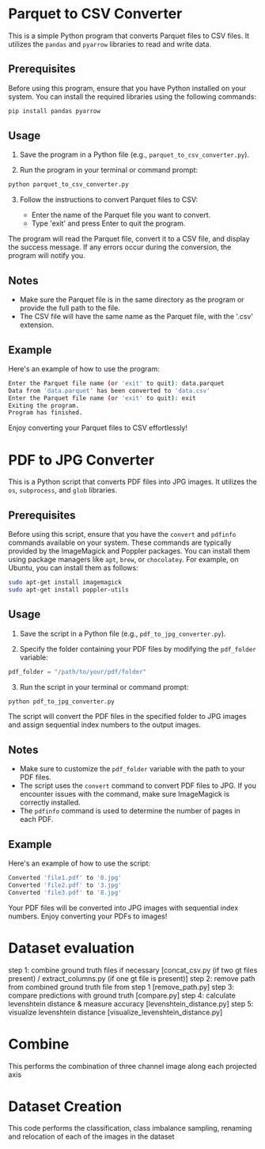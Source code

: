 # Parquet to CSV Converter

This is a simple Python program that converts Parquet files to CSV files. It utilizes the `pandas` and `pyarrow` libraries to read and write data.

## Prerequisites

Before using this program, ensure that you have Python installed on your system. You can install the required libraries using the following commands:

```bash
pip install pandas pyarrow
```

## Usage

1. Save the program in a Python file (e.g., `parquet_to_csv_converter.py`).

2. Run the program in your terminal or command prompt:

```bash
python parquet_to_csv_converter.py
```

3. Follow the instructions to convert Parquet files to CSV:

   - Enter the name of the Parquet file you want to convert.
   - Type 'exit' and press Enter to quit the program.

The program will read the Parquet file, convert it to a CSV file, and display the success message. If any errors occur during the conversion, the program will notify you.

## Notes

- Make sure the Parquet file is in the same directory as the program or provide the full path to the file.
- The CSV file will have the same name as the Parquet file, with the '.csv' extension.

## Example

Here's an example of how to use the program:

```bash
Enter the Parquet file name (or 'exit' to quit): data.parquet
Data from 'data.parquet' has been converted to 'data.csv'
Enter the Parquet file name (or 'exit' to quit): exit
Exiting the program.
Program has finished.
```

Enjoy converting your Parquet files to CSV effortlessly!


# PDF to JPG Converter

This is a Python script that converts PDF files into JPG images. It utilizes the `os`, `subprocess`, and `glob` libraries.

## Prerequisites

Before using this script, ensure that you have the `convert` and `pdfinfo` commands available on your system. These commands are typically provided by the ImageMagick and Poppler packages. You can install them using package managers like `apt`, `brew`, or `chocolatey`. For example, on Ubuntu, you can install them as follows:

```bash
sudo apt-get install imagemagick
sudo apt-get install poppler-utils
```

## Usage

1. Save the script in a Python file (e.g., `pdf_to_jpg_converter.py`).

2. Specify the folder containing your PDF files by modifying the `pdf_folder` variable:

```python
pdf_folder = "/path/to/your/pdf/folder"
```

3. Run the script in your terminal or command prompt:

```bash
python pdf_to_jpg_converter.py
```

The script will convert the PDF files in the specified folder to JPG images and assign sequential index numbers to the output images.

## Notes

- Make sure to customize the `pdf_folder` variable with the path to your PDF files.
- The script uses the `convert` command to convert PDF files to JPG. If you encounter issues with the command, make sure ImageMagick is correctly installed.
- The `pdfinfo` command is used to determine the number of pages in each PDF.

## Example

Here's an example of how to use the script:

```bash
Converted 'file1.pdf' to '0.jpg'
Converted 'file2.pdf' to '3.jpg'
Converted 'file3.pdf' to '8.jpg'
```

Your PDF files will be converted into JPG images with sequential index numbers. Enjoy converting your PDFs to images!

# Dataset evaluation
step 1: combine ground truth files if necessary [concat_csv.py (if two gt files present) / extract_columns.py (if one gt file is present)] 
step 2: remove path from combined ground truth file from step 1 [remove_path.py]
step 3: compare predictions with ground truth [compare.py]
step 4: calculate levenshtein distance & measure accuracy [levenshtein_distance.py]
step 5: visualize levenshtein distance [visualize_levenshtein_distance.py]

# Combine
This performs the combination of three channel image along each projected axis

# Dataset Creation
This code performs the classification, class imbalance sampling, renaming and relocation of each of the images in the dataset
